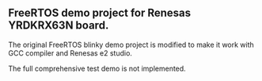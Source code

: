 ## FreeRTOS demo project for Renesas YRDKRX63N board. ##
The original FreeRTOS blinky demo project is modified to make it work with GCC compiler and Renesas e2 studio.

The full comprehensive test demo is not implemented.
